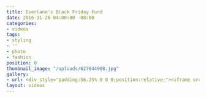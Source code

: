 ```yaml
---
title: Everlane's Black Friday Fund
date: 2016-11-26 04:00:00 -08:00
categories:
- videos
tags:
- styling
- ''
- photo
- fashion
position: 0
thumbnail_image: "/uploads/627644908.jpg"
gallery:
- url: <div style="padding:56.25% 0 0 0;position:relative;"><iframe src="https://player.vimeo.com/video/211507045?autoplay=1&title=0&byline=0&portrait=0" style="position:absolute;top:0;left:0;width:100%;height:100%;" frameborder="0" allow="autoplay; fullscreen" allowfullscreen></iframe></div><script src="https://player.vimeo.com/api/player.js"></script>
layout: videos
---
```

